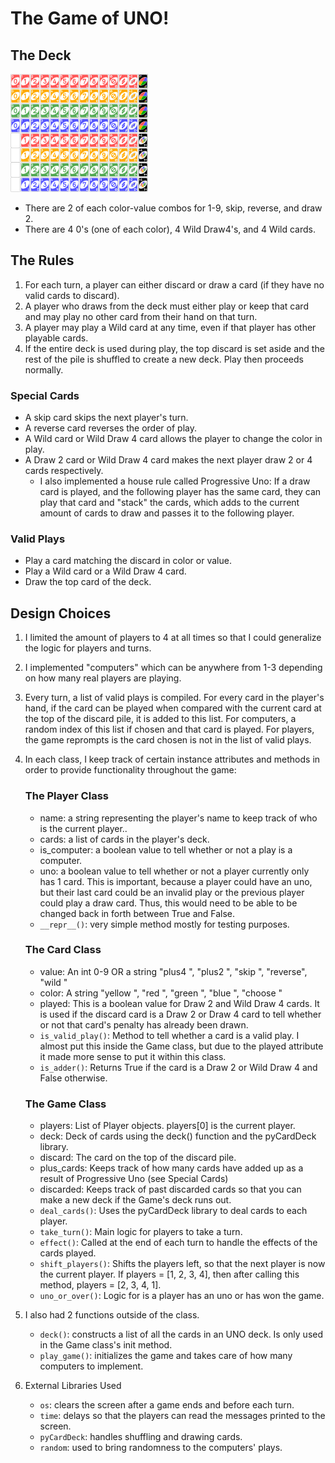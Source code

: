 # The Game of UNO!

## The Deck
![UNO Deck](UNO-deck.png)
- There are 2 of each color-value combos for 1-9, skip, reverse, and draw 2.
- There are 4 0's (one of each color), 4 Wild Draw4's, and 4 Wild cards.

## The Rules
1. For each turn, a player can either discard or draw a card (if they have no valid cards to discard).
2. A player who draws from the deck must either play or keep that card and may play no other card from their hand on that turn.
3. A player may play a Wild card at any time, even if that player has other playable cards.
4. If the entire deck is used during play, the top discard is set aside and the rest of the pile is shuffled to create a new deck. Play then proceeds normally.

### Special Cards
- A skip card skips the next player's turn.
- A reverse card reverses the order of play. 
- A Wild card or Wild Draw 4 card allows the player to change the color in play.
- A Draw 2 card or Wild Draw 4 card makes the next player draw 2 or 4 cards respectively.
    - I also implemented a house rule called Progressive Uno: If a draw card is played, and the following player has the same card, they can play that card and "stack" the cards, which adds to the current amount of cards to draw and passes it to the following player.

### Valid Plays
- Play a card matching the discard in color or value.
- Play a Wild card or a Wild Draw 4 card. 
- Draw the top card of the deck.

## Design Choices
1. I limited the amount of players to 4 at all times so that I could generalize the logic for players and turns.
2. I implemented "computers" which can be anywhere from 1-3 depending on how many real players are playing. 
3. Every turn, a list of valid plays is compiled. For every card in the player's hand, if the card can be played when compared with the current card at the top of the discard pile, it is added to this list. For computers, a random index of this list if chosen and that card is played. For players, the game reprompts is the card chosen is not in the list of valid plays.
4. In each class, I keep track of certain instance attributes and methods in order to provide functionality throughout the game:

    ### The Player Class
    - name: a string representing the player's name to keep track of who is the current player..
    - cards: a list of cards in the player's deck.
    - is_computer: a boolean value to tell whether or not a play is a computer.
    - uno: a boolean value to tell whether or not a player currently only has 1 card. This is important, because a player could have an uno, but their last card could be an invalid play or the previous player could play a draw card. Thus, this would need to be able to be changed back in forth between True and False.
    - `__repr__()`: very simple method mostly for testing purposes. 

    ### The Card Class
    - value: An int 0-9 OR a string "plus4  ", "plus2  ", "skip   ", "reverse", "wild   "
    - color: A string "yellow ", "red    ", "green  ", "blue   ", "choose "
    - played: This is a boolean value for Draw 2 and Wild Draw 4 cards. It is used if the discard card is a Draw 2 or Draw 4 card to tell whether or not that card's penalty has already been drawn. 
    - `is_valid_play()`: Method to tell whether a card is a valid play. I almost put this inside the Game class, but due to the played attribute it made more sense to put it within this class.
    - `is_adder()`: Returns True if the card is a Draw 2 or Wild Draw 4 and False otherwise.

    ### The Game Class
    - players: List of Player objects. players[0] is the current player.
    - deck: Deck of cards using the deck() function and the pyCardDeck library. 
    - discard: The card on the top of the discard pile.
    - plus_cards: Keeps track of how many cards have added up as a result of Progressive Uno (see Special Cards)
    - discarded: Keeps track of past discarded cards so that you can make a new deck if the Game's deck runs out.
    - `deal_cards()`: Uses the pyCardDeck library to deal cards to each player.
    - `take_turn()`: Main logic for players to take a turn.
    - `effect()`: Called at the end of each turn to handle the effects of the cards played.
    - `shift_players()`: Shifts the players left, so that the next player is now the current player. If players = [1, 2, 3, 4], then after calling this method, players = [2, 3, 4, 1].
    - `uno_or_over()`: Logic for is a player has an uno or has won the game.

5. I also had 2 functions outside of the class. 
    - `deck()`: constructs a list of all the cards in an UNO deck. Is only used in the Game class's init method.
    - `play_game()`: initializes the game and takes care of how many computers to implement. 

6. External Libraries Used
    - `os`: clears the screen after a game ends and before each turn.
    - `time`: delays so that the players can read the messages printed to the screen.
    - `pyCardDeck`: handles shuffling and drawing cards.
    - `random`: used to bring randomness to the computers' plays.